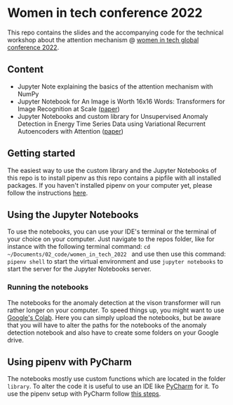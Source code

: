 # Women in tech conference 2022  


This repo contains the slides and the accompanying code for the 
technical workshop about the attention mechanism @ [women in tech
global conference 2022](https://www.womentech.net/women-tech-conference). 

## Content

- Jupyter Note explaining the basics of the attention mechanism with NumPy
- Jupyter Notebook for An Image is Worth 16x16 Words: Transformers for Image Recognition at Scale ([paper](https://arxiv.org/abs/2010.11929))
- Jupyter Notebooks and custom library for Unsupervised Anomaly Detection in Energy Time Series Data using Variational Recurrent Autoencoders with Attention ([paper](https://ieeexplore.ieee.org/document/8614232))



## Getting started

The easiest way to use the custom library and the Jupyter Notebooks
of this repo is to install pipenv as this repo contains a pipfile
with all installed packages. If you haven't installed pipenv on your computer yet, 
please follow the instructions [here](https://pipenv.pypa.io/en/latest/).


## Using the Jupyter Notebooks

To use the notebooks, you can use your IDE's terminal or the terminal of your choice on 
your computer. Just navigate to the repos folder, like for instance with the following 
terminal command: ```cd ~/Documents/02_code/women_in_tech_2022 ``` and use then use this command: 
```pipenv shell``` to start the virtual environment and use ```jupyter notebooks``` to 
start the server for the Jupyter Notebooks server. 

### Running the notebooks

The notebooks for the anomaly detection at the vison transformer will run rather longer on your computer.
To speed things up, you might want to use [Google's Colab](https://colab.research.google.com/). 
Here you can simply upload the notebooks, but be aware that you will have to alter the paths
for the notebooks of the anomaly detection notebook and also have to create some folders on your Google drive. 


## Using pipenv with PyCharm

The notebooks mostly use custom functions which are located in the folder 
```library```. To alter the code it is useful to use an IDE like
[PyCharm](https://www.jetbrains.com/pycharm/) for it. To use the pipenv setup
with PyCharm follow [this steps](https://www.jetbrains.com/help/pycharm/pipenv.html).




